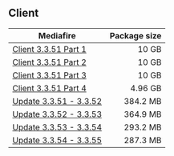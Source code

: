 ## Client

| Mediafire | Package size |
| ------------- | ------------:|
| [Client 3.3.51 Part 1](https://mega.nz/file/XfwTTDoD#1-TAQxBPwsD5lUVkNctOhfTMeFHuM6WyEqRBXiB7GU0) | 10 GB |
| [Client 3.3.51 Part 2](https://mega.nz/file/2phCyZ4b#Wbr1G6mK4PkZyopqvIJd0zwV1pZ7IpzKby3VjHNHwSY) | 10 GB |
| [Client 3.3.51 Part 3](https://mega.nz/file/Ot5yDAZL#vBwkES_Chx4471ZwFmPGktwd3MQshz5aCyNkqE-C8vc) | 10 GB |
| [Client 3.3.51 Part 4](https://mega.nz/file/6Q1gyKrT#V4Yn6a1vEz0fx7K-U7YKztYplRCj6o-CJ15dJ5LVUPg) | 4.96 GB |
| [Update 3.3.51 - 3.3.52](https://mega.nz/file/7ZNiwaZT#Vvwe6GVZetpxAWsXnEVxt-WbKUlvBKuFQKaR-UZqx58) | 384.2 MB |
| [Update 3.3.52 - 3.3.53](https://mega.nz/file/eMdmmbjI#5bsUB5BLCEDe23nhehhsNJr-sRHpkU7Y6mg0PiDZru8) | 364.9 MB |
| [Update 3.3.53 - 3.3.54](https://mega.nz/file/DMtH3YYC#MkBnFiBdY8SZb6My0823RcGLyVWZwWXWgcgDPjjlkZs) | 293.2 MB |
| [Update 3.3.54 - 3.3.55](https://mega.nz/file/3cVhWBjT#bk8teheVRZF8x0jgjWTD06_o0G616zbEb1Xt3SkIImU) | 287.3 MB |